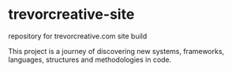 # trevorcreative-site
repository for trevorcreative.com site build

This project is a journey of discovering new systems, frameworks, languages, structures and methodologies in code.
